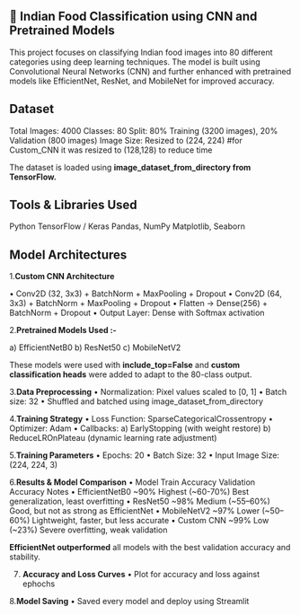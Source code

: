 ## 🍛 Indian Food Classification using CNN and Pretrained Models
This project focuses on classifying Indian food images into 80 different categories using deep learning techniques. The model is built using Convolutional Neural Networks (CNN) and further enhanced with pretrained models like EfficientNet, ResNet, and MobileNet for improved accuracy.

## Dataset
Total Images: 4000
Classes: 80
Split: 80% Training (3200 images), 20% Validation (800 images)
Image Size: Resized to (224, 224) #for Custom_CNN it was resized to (128,128) to reduce time

The dataset is loaded using **image_dataset_from_directory from TensorFlow.**
## Tools & Libraries Used
Python 
TensorFlow / Keras
Pandas, NumPy
Matplotlib, Seaborn

## Model Architectures
1.**Custom CNN Architecture**

• Conv2D (32, 3x3) + BatchNorm + MaxPooling + Dropout
• Conv2D (64, 3x3) + BatchNorm + MaxPooling + Dropout
• Flatten → Dense(256) + BatchNorm + Dropout
• Output Layer: Dense with Softmax activation

2.**Pretrained Models Used :-**

a) EfficientNetB0
b) ResNet50
c) MobileNetV2

These models were used with **include_top=False** and **custom classification heads** were added to adapt to the 80-class output.

3.**Data Preprocessing**
• Normalization: Pixel values scaled to [0, 1]
• Batch size: 32
• Shuffled and batched using image_dataset_from_directory

4.**Training Strategy**
• Loss Function: SparseCategoricalCrossentropy
• Optimizer: Adam
• Callbacks:
  a) EarlyStopping (with weight restore)
  b) ReduceLROnPlateau (dynamic learning rate adjustment) 
  
5.**Training Parameters**
• Epochs: 20
• Batch Size: 32
• Input Image Size: (224, 224, 3)

6.**Results & Model Comparison**
• Model	Train Accuracy	Validation Accuracy	Notes
• EfficientNetB0	~90%	Highest (~60-70%)	Best generalization, least overfitting
• ResNet50	~98%	Medium (~55–60%)	Good, but not as strong as EfficientNet
• MobileNetV2	~97%	Lower (~50–60%)	Lightweight, faster, but less accurate
• Custom CNN	~99%	Low (~23%)	Severe overfitting, weak validation

**EfficientNet outperformed** all models with the best validation accuracy and stability.

7. **Accuracy and Loss Curves**
• Plot for accuracy and loss against ephochs

8.**Model Saving**
• Saved every model and deploy using Streamlit








  

